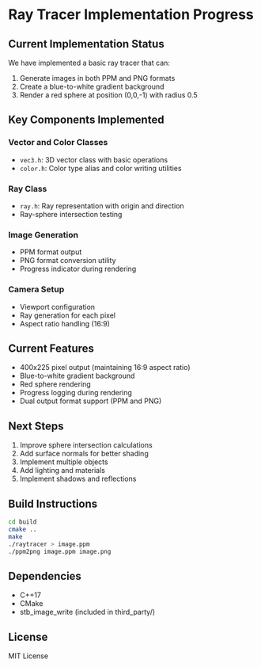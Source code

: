 # Ray Tracer Implementation Progress

## Current Implementation Status

We have implemented a basic ray tracer that can:
1. Generate images in both PPM and PNG formats
2. Create a blue-to-white gradient background
3. Render a red sphere at position (0,0,-1) with radius 0.5

## Key Components Implemented

### Vector and Color Classes
- `vec3.h`: 3D vector class with basic operations
- `color.h`: Color type alias and color writing utilities

### Ray Class
- `ray.h`: Ray representation with origin and direction
- Ray-sphere intersection testing

### Image Generation
- PPM format output
- PNG format conversion utility
- Progress indicator during rendering

### Camera Setup
- Viewport configuration
- Ray generation for each pixel
- Aspect ratio handling (16:9)

## Current Features
- 400x225 pixel output (maintaining 16:9 aspect ratio)
- Blue-to-white gradient background
- Red sphere rendering
- Progress logging during rendering
- Dual output format support (PPM and PNG)

## Next Steps
1. Improve sphere intersection calculations
2. Add surface normals for better shading
3. Implement multiple objects
4. Add lighting and materials
5. Implement shadows and reflections

## Build Instructions
```bash
cd build
cmake ..
make
./raytracer > image.ppm
./ppm2png image.ppm image.png
```

## Dependencies
- C++17
- CMake
- stb_image_write (included in third_party/)

## License

MIT License 